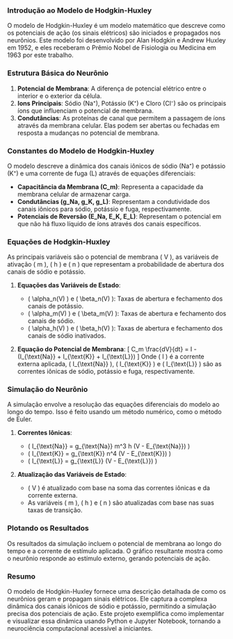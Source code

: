 ### Introdução ao Modelo de Hodgkin-Huxley

O modelo de Hodgkin-Huxley é um modelo matemático que descreve como os potenciais de ação (os sinais elétricos) são iniciados e propagados nos neurônios. Este modelo foi desenvolvido por Alan Hodgkin e Andrew Huxley em 1952, e eles receberam o Prêmio Nobel de Fisiologia ou Medicina em 1963 por este trabalho.

### Estrutura Básica do Neurônio

1. **Potencial de Membrana**: A diferença de potencial elétrico entre o interior e o exterior da célula.
2. **Ions Principais**: Sódio (Na⁺), Potássio (K⁺) e Cloro (Cl⁻) são os principais íons que influenciam o potencial de membrana.
3. **Condutâncias**: As proteínas de canal que permitem a passagem de íons através da membrana celular. Elas podem ser abertas ou fechadas em resposta a mudanças no potencial de membrana.

### Constantes do Modelo de Hodgkin-Huxley

O modelo descreve a dinâmica dos canais iônicos de sódio (Na⁺) e potássio (K⁺) e uma corrente de fuga (L) através de equações diferenciais:

- **Capacitância da Membrana (C_m)**: Representa a capacidade da membrana celular de armazenar carga.
- **Condutâncias (g_Na, g_K, g_L)**: Representam a condutividade dos canais iônicos para sódio, potássio e fuga, respectivamente.
- **Potenciais de Reversão (E_Na, E_K, E_L)**: Representam o potencial em que não há fluxo líquido de íons através dos canais específicos.

### Equações de Hodgkin-Huxley

As principais variáveis são o potencial de membrana \( V \), as variáveis de ativação \( m \), \( h \) e \( n \) que representam a probabilidade de abertura dos canais de sódio e potássio.

1. **Equações das Variáveis de Estado**:
   - \( \alpha_n(V) \) e \( \beta_n(V) \): Taxas de abertura e fechamento dos canais de potássio.
   - \( \alpha_m(V) \) e \( \beta_m(V) \): Taxas de abertura e fechamento dos canais de sódio.
   - \( \alpha_h(V) \) e \( \beta_h(V) \): Taxas de abertura e fechamento dos canais de sódio inativados.

2. **Equação do Potencial de Membrana**:
   \[
   C_m \frac{dV}{dt} = I - (I_{\text{Na}} + I_{\text{K}} + I_{\text{L}})
   \]
   Onde \( I \) é a corrente externa aplicada, \( I_{\text{Na}} \), \( I_{\text{K}} \) e \( I_{\text{L}} \) são as correntes iônicas de sódio, potássio e fuga, respectivamente.

### Simulação do Neurônio

A simulação envolve a resolução das equações diferenciais do modelo ao longo do tempo. Isso é feito usando um método numérico, como o método de Euler.

1. **Correntes Iônicas**:
   - \( I_{\text{Na}} = g_{\text{Na}} m^3 h (V - E_{\text{Na}}) \)
   - \( I_{\text{K}} = g_{\text{K}} n^4 (V - E_{\text{K}}) \)
   - \( I_{\text{L}} = g_{\text{L}} (V - E_{\text{L}}) \)

2. **Atualização das Variáveis de Estado**:
   - \( V \) é atualizado com base na soma das correntes iônicas e da corrente externa.
   - As variáveis \( m \), \( h \) e \( n \) são atualizadas com base nas suas taxas de transição.

### Plotando os Resultados

Os resultados da simulação incluem o potencial de membrana ao longo do tempo e a corrente de estímulo aplicada. O gráfico resultante mostra como o neurônio responde ao estímulo externo, gerando potenciais de ação.

### Resumo

O modelo de Hodgkin-Huxley fornece uma descrição detalhada de como os neurônios geram e propagam sinais elétricos. Ele captura a complexa dinâmica dos canais iônicos de sódio e potássio, permitindo a simulação precisa dos potenciais de ação. Este projeto exemplifica como implementar e visualizar essa dinâmica usando Python e Jupyter Notebook, tornando a neurociência computacional acessível a iniciantes.